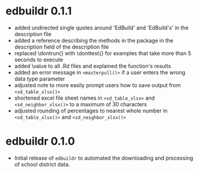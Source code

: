 # edbuildr 0.1.1

* added undirected single quotes around 'EdBuild' and 'EdBuild's' in the description file
* added a reference describing the methods in the package in the description field of the description file
* replaced \dontrun{} with \donttest{} for examples that take more than 5 seconds to execute 
* added \value to all .Rd files and explained the function's results
* added an error message in `<masterpull()>` if a user enters the wrong data type parameter
* adjusted note to more easily prompt users how to save output from `<sd_table_xlsx()>`
* shortened excel file sheet names in `<sd_table_xlsx>` and `<sd_neighbor_xlsx()>` to a maximum of 30 characters
* adjusted rounding of percentages to nearest whole number in `<sd_table_xlsx()>` and `<sd_neighbor_xlsx()>`

# edbuildr 0.1.0

* Initial release of `edbuildr` to automated the downloading and processing of school district data. 
